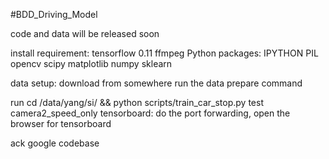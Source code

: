 #BDD_Driving_Model

code and data will be released soon

install requirement: 
tensorflow 0.11
ffmpeg
Python packages:
    IPYTHON
    PIL
    opencv
    scipy
    matplotlib
    numpy
    sklearn

data setup:
    download from somewhere
    run the data prepare command
   
run
    cd /data/yang/si/ && python scripts/train_car_stop.py test camera2_speed_only
    tensorboard: do the port forwarding, open the browser for tensorboard
    
ack google codebase
